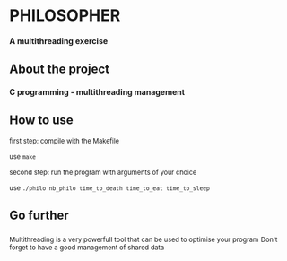 # PHILOSOPHER
#### A multithreading exercise

## About the project
#### C programming - multithreading management

## How to use
<sub>first step: compile with the Makefile</sub>

<sub>use ```make```</sub>

<sub>second step: run the program with arguments of your choice</sub>

<sub>use ```./philo nb_philo time_to_death time_to_eat time_to_sleep``` </sub>

## Go further
<sub>Multithreading is a very powerfull tool that can be used to optimise your program</sub>
<sub>Don't forget to have a good management of shared data</sub>

